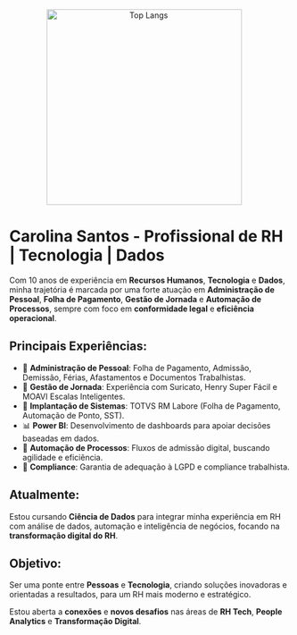 <br> <!-- Adicionando um espaçamento entre as divs -->

<div align="center">
  <img src="https://github-readme-stats.vercel.app/api/top-langs/?username=carolinapasantos&layout=compact&theme=cobalt&langs" alt="Top Langs" width="350" style="display: inline-block; margin-right: 20px;" />
  
  </div>

# Carolina Santos - Profissional de RH | Tecnologia | Dados

Com 10 anos de experiência em **Recursos Humanos**, **Tecnologia** e **Dados**, minha trajetória é marcada por uma forte atuação em **Administração de Pessoal**, **Folha de Pagamento**, **Gestão de Jornada** e **Automação de Processos**, sempre com foco em **conformidade legal** e **eficiência operacional**.

## Principais Experiências:
- 🎯 **Administração de Pessoal**: Folha de Pagamento, Admissão, Demissão, Férias, Afastamentos e Documentos Trabalhistas.
- 🎯 **Gestão de Jornada**: Experiência com Suricato, Henry Super Fácil e MOAVI Escalas Inteligentes.
- 🎯 **Implantação de Sistemas**: TOTVS RM Labore (Folha de Pagamento, Automação de Ponto, SST).
- 📊 **Power BI**: Desenvolvimento de dashboards para apoiar decisões baseadas em dados.
- 🔄 **Automação de Processos**: Fluxos de admissão digital, buscando agilidade e eficiência.
- 🔐 **Compliance**: Garantia de adequação à LGPD e compliance trabalhista.

## Atualmente:
Estou cursando **Ciência de Dados** para integrar minha experiência em RH com análise de dados, automação e inteligência de negócios, focando na **transformação digital do RH**.

## Objetivo:
Ser uma ponte entre **Pessoas** e **Tecnologia**, criando soluções inovadoras e orientadas a resultados, para um RH mais moderno e estratégico.

Estou aberta a **conexões** e **novos desafios** nas áreas de **RH Tech**, **People Analytics** e **Transformação Digital**.
